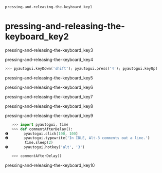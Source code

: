 ```ngMeta
pressing-and-releasing-the-keyboard_key1
```
# pressing-and-releasing-the-keyboard_key2
pressing-and-releasing-the-keyboard_key3

pressing-and-releasing-the-keyboard_key4

```python
>>> pyautogui.keyDown('shift'); pyautogui.press('4'); pyautogui.keyUp('shift')
```
pressing-and-releasing-the-keyboard_key5

pressing-and-releasing-the-keyboard_key6


pressing-and-releasing-the-keyboard_key7


pressing-and-releasing-the-keyboard_key8

pressing-and-releasing-the-keyboard_key9

```python
   >>> import pyautogui, time
   >>> def commentAfterDelay():
❶       pyautogui.click(100, 100)
❷       pyautogui.typewrite('In IDLE, Alt-3 comments out a line.')
         time.sleep(2)
❸       pyautogui.hotkey('alt', '3')

   >>> commentAfterDelay()
```
pressing-and-releasing-the-keyboard_key10

